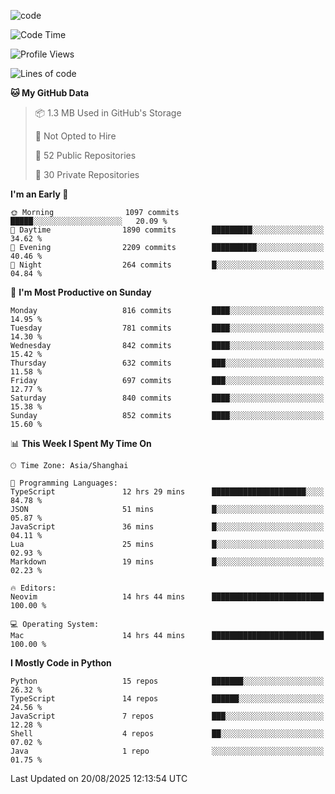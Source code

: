 
<!--
**liuyaanng/liuyaanng** is a ✨ _special_ ✨ repository because its `README.md` (this file) appears on your GitHub profile.

Here are some ideas to get you started:

- 🔭 I’m currently working on ...
- 🌱 I’m currently learning ...
- 👯 I’m looking to collaborate on ...
- 🤔 I’m looking for help with ...
- 💬 Ask me about ...
- 📫 How to reach me: ...
- 😄 Pronouns: ...
- ⚡ Fun fact: ...
-->


![code](https://cdn.jsdelivr.net/gh/liuyaanng/liuyaanng@1.0/code.gif) 

<!--START_SECTION:waka-->
![Code Time](http://img.shields.io/badge/Code%20Time-1%2C815%20hrs%2016%20mins-blue)

![Profile Views](http://img.shields.io/badge/Profile%20Views-0-blue)

![Lines of code](https://img.shields.io/badge/From%20Hello%20World%20I%27ve%20Written-26.4%20million%20lines%20of%20code-blue)

**🐱 My GitHub Data** 

> 📦 1.3 MB Used in GitHub's Storage 
 > 
> 🚫 Not Opted to Hire
 > 
> 📜 52 Public Repositories 
 > 
> 🔑 30 Private Repositories 
 > 
**I'm an Early 🐤** 

```text
🌞 Morning                1097 commits        █████░░░░░░░░░░░░░░░░░░░░   20.09 % 
🌆 Daytime                1890 commits        █████████░░░░░░░░░░░░░░░░   34.62 % 
🌃 Evening                2209 commits        ██████████░░░░░░░░░░░░░░░   40.46 % 
🌙 Night                  264 commits         █░░░░░░░░░░░░░░░░░░░░░░░░   04.84 % 
```
📅 **I'm Most Productive on Sunday** 

```text
Monday                   816 commits         ████░░░░░░░░░░░░░░░░░░░░░   14.95 % 
Tuesday                  781 commits         ████░░░░░░░░░░░░░░░░░░░░░   14.30 % 
Wednesday                842 commits         ████░░░░░░░░░░░░░░░░░░░░░   15.42 % 
Thursday                 632 commits         ███░░░░░░░░░░░░░░░░░░░░░░   11.58 % 
Friday                   697 commits         ███░░░░░░░░░░░░░░░░░░░░░░   12.77 % 
Saturday                 840 commits         ████░░░░░░░░░░░░░░░░░░░░░   15.38 % 
Sunday                   852 commits         ████░░░░░░░░░░░░░░░░░░░░░   15.60 % 
```


📊 **This Week I Spent My Time On** 

```text
🕑︎ Time Zone: Asia/Shanghai

💬 Programming Languages: 
TypeScript               12 hrs 29 mins      █████████████████████░░░░   84.78 % 
JSON                     51 mins             █░░░░░░░░░░░░░░░░░░░░░░░░   05.87 % 
JavaScript               36 mins             █░░░░░░░░░░░░░░░░░░░░░░░░   04.11 % 
Lua                      25 mins             █░░░░░░░░░░░░░░░░░░░░░░░░   02.93 % 
Markdown                 19 mins             █░░░░░░░░░░░░░░░░░░░░░░░░   02.23 % 

🔥 Editors: 
Neovim                   14 hrs 44 mins      █████████████████████████   100.00 % 

💻 Operating System: 
Mac                      14 hrs 44 mins      █████████████████████████   100.00 % 
```

**I Mostly Code in Python** 

```text
Python                   15 repos            ███████░░░░░░░░░░░░░░░░░░   26.32 % 
TypeScript               14 repos            ██████░░░░░░░░░░░░░░░░░░░   24.56 % 
JavaScript               7 repos             ███░░░░░░░░░░░░░░░░░░░░░░   12.28 % 
Shell                    4 repos             ██░░░░░░░░░░░░░░░░░░░░░░░   07.02 % 
Java                     1 repo              ░░░░░░░░░░░░░░░░░░░░░░░░░   01.75 % 
```




 Last Updated on 20/08/2025 12:13:54 UTC
<!--END_SECTION:waka-->
